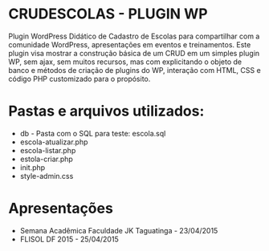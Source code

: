 # CRUDESCOLAS - PLUGIN WP
Plugin WordPress Didático de Cadastro de Escolas para compartilhar com a comunidade WordPress, apresentações em eventos e treinamentos. Este plugin visa mostrar a construção básica de um CRUD em um simples plugin WP, sem ajax, sem muitos recursos, mas com explicitando o objeto de banco e métodos de criação de plugins do WP, interação com HTML, CSS e código PHP customizado para o propósito.

# Pastas e arquivos utilizados:
* db - Pasta com o SQL para teste: escola.sql
* escola-atualizar.php
* escola-listar.php
* estola-criar.php
* init.php
* style-admin.css

# Apresentações
* Semana Acadêmica Faculdade JK Taguatinga - 23/04/2015
* FLISOL DF 2015 - 25/04/2015
